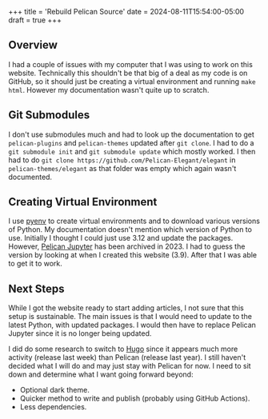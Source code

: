 +++
title = 'Rebuild Pelican Source' 
date = 2024-08-11T15:54:00-05:00
draft = true
+++

## Overview

I had a couple of issues with my computer that I was using to work on this
website.
Technically this shouldn't be that big of a deal as my code is on GitHub, so it
should just be creating a virtual environment and running `make html`.
However my documentation wasn't quite up to scratch.

## Git Submodules

I don't use submodules much and had to look up the documentation to get
`pelican-plugins` and `pelican-themes` updated after `git clone`.
I had to do a `git submodule init` and `git submodule update` which mostly
worked.
I then had to do `git clone https://github.com/Pelican-Elegant/elegant` in
`pelican-themes/elegant` as that folder was empty which again wasn't documented.

## Creating Virtual Environment

I use [pyenv](https://github.com/pyenv/pyenv) to create virtual environments and
to download various versions of Python.
My documentation doesn't mention which version of Python to use.
Initially I thought I could just use 3.12 and update the packages.
However, [Pelican Jupyter](https://github.com/danielfrg/pelican-jupyter) has
been archived in 2023.
I had to guess the version by looking at when I created this website (3.9).
After that I was able to get it to work.

## Next Steps

While I got the website ready to start adding articles, I not sure that this
setup is sustainable.
The main issues is that I would need to update to the latest Python, with updated
packages.
I would then have to replace Pelican Jupyter since it is no longer being
updated.

I did do some research to switch to [Hugo](https://gohugo.io) since it appears
much more activity (release last week) than Pelican (release last year).
I still haven't decided what I will do and may just stay with Pelican for now.
I need to sit down and determine what I want going forward beyond:

- Optional dark theme.
- Quicker method to write and publish (probably using GitHub Actions).
- Less dependencies.
